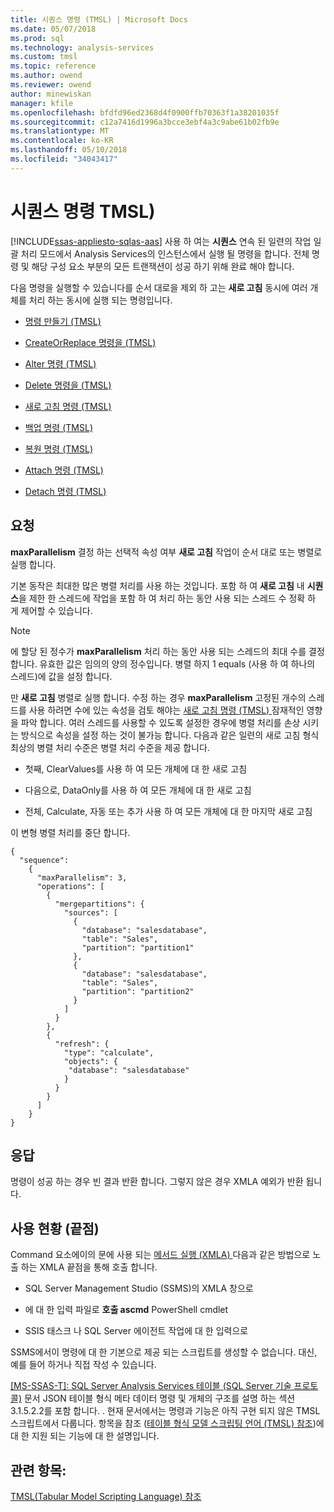 ```yaml
---
title: 시퀀스 명령 (TMSL) | Microsoft Docs
ms.date: 05/07/2018
ms.prod: sql
ms.technology: analysis-services
ms.custom: tmsl
ms.topic: reference
ms.author: owend
ms.reviewer: owend
author: minewiskan
manager: kfile
ms.openlocfilehash: bfdfd96ed2368d4f0900ffb70363f1a38201035f
ms.sourcegitcommit: c12a7416d1996a3bcce3ebf4a3c9abe61b02fb9e
ms.translationtype: MT
ms.contentlocale: ko-KR
ms.lasthandoff: 05/10/2018
ms.locfileid: "34043417"
---
```

# <a name="sequence-command-tmsl"></a>시퀀스 명령 TMSL)
[!INCLUDE[ssas-appliesto-sqlas-aas](../../includes/ssas-appliesto-sqlas-aas.md)]
  사용 하 여는 **시퀀스** 연속 된 일련의 작업 일괄 처리 모드에서 Analysis Services의 인스턴스에서 실행 될 명령을 합니다.  전체 명령 및 해당 구성 요소 부분의 모든 트랜잭션이 성공 하기 위해 완료 해야 합니다.  
  
 다음 명령을 실행할 수 있습니다를 순서 대로을 제외 하 고는 **새로 고침** 동시에 여러 개체를 처리 하는 동시에 실행 되는 명령입니다.  
  
-   [명령 만들기 &#40;TMSL&#41;](../../analysis-services/tabular-models-scripting-language-commands/create-command-tmsl.md)  
  
-   [CreateOrReplace 명령을 &#40;TMSL&#41;](../../analysis-services/tabular-models-scripting-language-commands/createorreplace-command-tmsl.md)  
  
-   [Alter 명령 &#40;TMSL&#41;](../../analysis-services/tabular-models-scripting-language-commands/alter-command-tmsl.md)  
  
-   [Delete 명령을 &#40;TMSL&#41;](../../analysis-services/tabular-models-scripting-language-commands/delete-command-tmsl.md)  
  
-   [새로 고침 명령 &#40;TMSL&#41;](../../analysis-services/tabular-models-scripting-language-commands/refresh-command-tmsl.md)  
  
-   [백업 명령 &#40;TMSL&#41;](../../analysis-services/tabular-models-scripting-language-commands/backup-command-tmsl.md)  
  
-   [복원 명령 &#40;TMSL&#41;](../../analysis-services/tabular-models-scripting-language-commands/restore-command-tmsl.md)  
  
-   [Attach 명령 &#40;TMSL&#41;](../../analysis-services/tabular-models-scripting-language-commands/attach-command-tmsl.md)  
  
-   [Detach 명령 &#40;TMSL&#41;](../../analysis-services/tabular-models-scripting-language-commands/detach-command-tmsl.md)  
  
## <a name="request"></a>요청  
 **maxParallelism** 결정 하는 선택적 속성 여부 **새로 고침** 작업이 순서 대로 또는 병렬로 실행 합니다.  
  
 기본 동작은 최대한 많은 병렬 처리를 사용 하는 것입니다. 포함 하 여 **새로 고침** 내 **시퀀스**을 제한 한 스레드에 작업을 포함 하 여 처리 하는 동안 사용 되는 스레드 수 정확 하 게 제어할 수 있습니다.  
  
> [!NOTE]  
>  에 할당 된 정수가 **maxParallelism** 처리 하는 동안 사용 되는 스레드의 최대 수를 결정 합니다. 유효한 값은 임의의 양의 정수입니다. 병렬 하지 1 equals (사용 하 여 하나의 스레드)에 값을 설정 합니다.  
  
 만 **새로 고침** 병렬로 실행 합니다. 수정 하는 경우 **maxParallelism** 고정된 개수의 스레드를 사용 하려면 수에 있는 속성을 검토 해야는 [새로 고침 명령 &#40;TMSL&#41; ](../../analysis-services/tabular-models-scripting-language-commands/refresh-command-tmsl.md) 잠재적인 영향을 파악 합니다. 여러 스레드를 사용할 수 있도록 설정한 경우에 병렬 처리를 손상 시키는 방식으로 속성을 설정 하는 것이 불가능 합니다. 다음과 같은 일련의 새로 고침 형식 최상의 병렬 처리 수준은 병렬 처리 수준을 제공 합니다.  
  
-   첫째, ClearValues를 사용 하 여 모든 개체에 대 한 새로 고침  
  
-   다음으로, DataOnly를 사용 하 여 모든 개체에 대 한 새로 고침  
  
-   전체, Calculate, 자동 또는 추가 사용 하 여 모든 개체에 대 한 마지막 새로 고침  
  
 이 변형 병렬 처리를 중단 합니다.  
  
```  
{   
  "sequence":    
    {   
      "maxParallelism": 3,   
      "operations": [   
        {   
          "mergepartitions": {   
            "sources": [   
              {   
                "database": "salesdatabase",   
                "table": "Sales",   
                "partition": "partition1"   
              },   
              {   
                "database": "salesdatabase",   
                "table": "Sales",   
                "partition": "partition2"   
              }   
            ]   
          }   
        },   
        {   
          "refresh": {   
            "type": "calculate",   
            "objects": {   
             "database": "salesdatabase"   
            }   
          }   
        }   
      ]   
    }      
}   
```  
  
## <a name="response"></a>응답  
 명령이 성공 하는 경우 빈 결과 반환 합니다. 그렇지 않은 경우 XMLA 예외가 반환 됩니다.  
  
## <a name="usage-endpoints"></a>사용 현황 (끝점)  
 Command 요소에이의 문에 사용 되는 [메서드 실행 &#40;XMLA&#41; ](../../analysis-services/xmla/xml-elements-methods-execute.md) 다음과 같은 방법으로 노출 하는 XMLA 끝점을 통해 호출 합니다.  
  
-   SQL Server Management Studio (SSMS)의 XMLA 창으로  
  
-   에 대 한 입력 파일로 **호출 ascmd** PowerShell cmdlet  
  
-   SSIS 태스크 나 SQL Server 에이전트 작업에 대 한 입력으로  
  
 SSMS에서이 명령에 대 한 기본으로 제공 되는 스크립트를 생성할 수 없습니다. 대신, 예를 들어 하거나 직접 작성 수 있습니다.  
  
 [ \[MS-SSAS-T\]: SQL Server Analysis Services 테이블 (SQL Server 기술 프로토콜)](http://go.microsoft.com/fwlink/p/?LinkId=784855) 문서 JSON 테이블 형식 메타 데이터 명령 및 개체의 구조를 설명 하는 섹션 3.1.5.2.2를 포함 합니다. . 현재 문서에서는 명령과 기능은 아직 구현 되지 않은 TMSL 스크립트에서 다룹니다. 항목을 참조 ([테이블 형식 모델 스크립팅 언어 &#40;TMSL&#41; 참조](../../analysis-services/tabular-model-scripting-language-tmsl-reference.md))에 대 한 지원 되는 기능에 대 한 설명입니다.  
  
## <a name="see-also"></a>관련 항목:  
 [TMSL&#40;Tabular Model Scripting Language&#41; 참조](../../analysis-services/tabular-model-scripting-language-tmsl-reference.md)  
  
  
